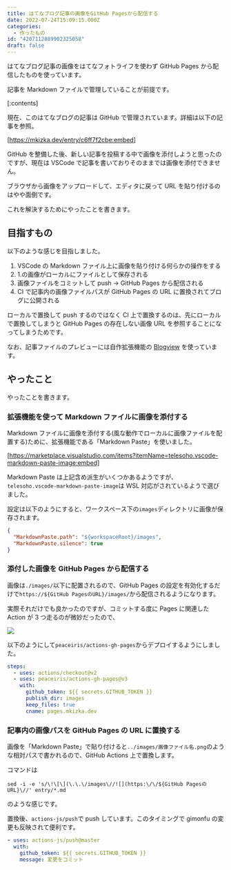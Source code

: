 ```yaml
---
title: はてなブログ記事の画像をGitHub Pagesから配信する
date: 2022-07-24T15:09:15.000Z
categories:
  - 作ったもの
id: "4207112889902325058"
draft: false
---
```


はてなブログ記事の画像をはてなフォトライフを使わず GitHub Pages から配信したものを使っています。

記事を Markdown ファイルで管理していることが前提です。

<!-- more -->

[:contents]

現在、このはてなブログの記事は GitHub で管理されています。詳細は以下の記事を参照。

[https://mkizka.dev/entry/c6ff7f2cbe:embed]

GitHub を整備した後、新しい記事を投稿する中で画像を添付しようと思ったのですが、現在は VSCode で記事を書いておりそのままでは画像を添付できません。

ブラウザから画像をアップロードして、エディタに戻って URL を貼り付けるのはやや面倒です。

これを解決するためにやったことを書きます。

## 目指すもの

以下のような感じを目指しました。

1. VSCode の Markdown ファイル上に画像を貼り付ける何らかの操作をする
2. 1.の画像がローカルにファイルとして保存される
3. 画像ファイルをコミットして push → GitHub Pages から配信される
4. CI で記事内の画像ファイルパスが GitHub Pages の URL に置換されてブログに公開される

ローカルで置換して push するのではなく CI 上で置換するのは、先にローカルで置換してしまうと GitHub Pages の存在しない画像 URL を参照することになってしまうためです。

なお、記事ファイルのプレビューには自作拡張機能の [Blogview](https://marketplace.visualstudio.com/items?itemName=mkizka.blogview-vscode) を使っています。

## やったこと

やったことを書きます。

### 拡張機能を使って Markdown ファイルに画像を添付する

Markdown ファイルに画像を添付する(風な動作でローカルに画像ファイルを配置する)ために、拡張機能である「Markdown Paste」を使いました。

[https://marketplace.visualstudio.com/items?itemName=telesoho.vscode-markdown-paste-image:embed]

Markdown Paste は上記含め派生がいくつかあるようですが、`telesoho.vscode-markdown-paste-image`は WSL 対応がされているようで選びました。

設定は以下のようにすると、ワークスペース下の`images`ディレクトリに画像が保存されます。

```json
{
  "MarkdownPaste.path": "${workspaceRoot}/images",
  "MarkdownPaste.silence": true
}
```

### 添付した画像を GitHub Pages から配信する

画像は`./images/`以下に配置されるので、GitHub Pages の設定を有効化するだけで`https://${GitHub PagesのURL}/images/`から配信されるようになります。

実際それだけでも良かったのですが、コミットする度に Pages に関連した Action が 3 つ走るのが微妙だったので、

![](https://pages.mkizka.dev/20220725210842.png)

以下のようにして`peaceiris/actions-gh-pages`からデプロイするようにしました。

```yml
steps:
  - uses: actions/checkout@v2
  - uses: peaceiris/actions-gh-pages@v3
    with:
      github_token: ${{ secrets.GITHUB_TOKEN }}
      publish_dir: images
      keep_files: true
      cname: pages.mkizka.dev
```

### 記事内の画像パスを GitHub Pages の URL に置換する

画像を「Markdown Paste」で貼り付けると`../images/画像ファイル名.png`のような相対パスで書かれるので、GitHub Actions 上で置換します。

コマンドは

```shell
sed -i -e 's/\!\[\](\.\.\/images\//![](https:\/\/${GitHub PagesのURL}\//' entry/*.md
```

のような感じです。

置換後、`actions-js/push`で push しています。このタイミングで gimonfu の変更も反映されて便利です。

```yml
- uses: actions-js/push@master
  with:
    github_token: ${{ secrets.GITHUB_TOKEN }}
    message: 変更をコミット
```
